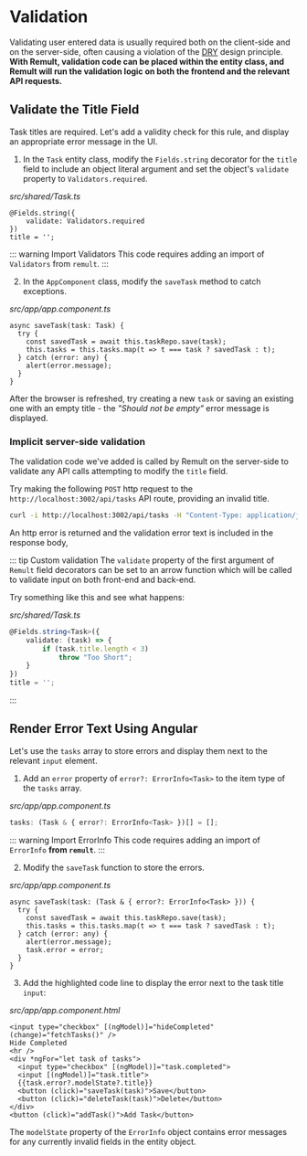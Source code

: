 # Validation
Validating user entered data is usually required both on the client-side and on the server-side, often causing a violation of the [DRY](https://en.wikipedia.org/wiki/Don%27t_repeat_yourself) design principle. **With Remult, validation code can be placed within the entity class, and Remult will run the validation logic on both the frontend and the relevant API requests.**

## Validate the Title Field

Task titles are required. Let's add a validity check for this rule, and display an appropriate error message in the UI.

1. In the `Task` entity class, modify the `Fields.string` decorator for the `title` field to include an object literal argument and set the object's `validate` property to `Validators.required`.

*src/shared/Task.ts*
```ts{1-3}
@Fields.string({
    validate: Validators.required
})
title = '';
```
::: warning Import Validators
This code requires adding an import of `Validators` from `remult`.
:::

2. In the `AppComponent` class, modify the `saveTask` method to catch exceptions.

*src/app/app.component.ts*
```ts{2,5-7}
async saveTask(task: Task) {
  try {
    const savedTask = await this.taskRepo.save(task);
    this.tasks = this.tasks.map(t => t === task ? savedTask : t);
  } catch (error: any) {
    alert(error.message);
  }
}
```

After the browser is refreshed, try creating a new `task` or saving an existing one with an empty title - the *"Should not be empty"* error message is displayed.

### Implicit server-side validation
The validation code we've added is called by Remult on the server-side to validate any API calls attempting to modify the `title` field.

Try making the following `POST` http request to the `http://localhost:3002/api/tasks` API route, providing an invalid title.

```sh
curl -i http://localhost:3002/api/tasks -H "Content-Type: application/json" -d "{\"title\": \"\"}"
```

An http error is returned and the validation error text is included in the response body,

::: tip Custom validation
The `validate` property of the first argument of `Remult` field decorators can be set to an arrow function which will be called to validate input on both front-end and back-end.

Try something like this and see what happens:

*src/shared/Task.ts*
```ts
@Fields.string<Task>({
    validate: (task) => {
        if (task.title.length < 3)
            throw "Too Short";
    }
})
title = '';
```
:::

## Render Error Text Using Angular

Let's use the `tasks` array to store errors and display them next to the relevant `input` element.

1. Add an `error` property of `error?: ErrorInfo<Task>` to the item type of the `tasks` array.

*src/app/app.component.ts*
```ts
tasks: (Task & { error?: ErrorInfo<Task> })[] = [];
```

::: warning Import ErrorInfo
This code requires adding an import of `ErrorInfo` **from `remult`**.
:::

2. Modify the `saveTask` function to store the errors.

*src/app/app.component.ts*
```ts{1,7}
async saveTask(task: (Task & { error?: ErrorInfo<Task> })) {
  try {
    const savedTask = await this.taskRepo.save(task);
    this.tasks = this.tasks.map(t => t === task ? savedTask : t);
  } catch (error: any) {
    alert(error.message);
    task.error = error;
  }
}
```

3. Add the highlighted code line to display the error next to the task title `input`:
   
*src/app/app.component.html*
```html{7}
<input type="checkbox" [(ngModel)]="hideCompleted" (change)="fetchTasks()" />
Hide Completed
<hr />
<div *ngFor="let task of tasks">
  <input type="checkbox" [(ngModel)]="task.completed">
  <input [(ngModel)]="task.title">
  {{task.error?.modelState?.title}}
  <button (click)="saveTask(task)">Save</button>
  <button (click)="deleteTask(task)">Delete</button>
</div>
<button (click)="addTask()">Add Task</button>
```

The `modelState` property of the `ErrorInfo` object contains error messages for any currently invalid fields in the entity object.